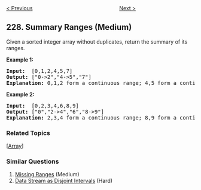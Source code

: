 <!--|This file generated by command(leetcode description); DO NOT EDIT.    |-->
<!--+----------------------------------------------------------------------+-->
<!--|@author    openset <openset.wang@gmail.com>                           |-->
<!--|@link      https://github.com/openset                                 |-->
<!--|@home      https://github.com/openset/leetcode                        |-->
<!--+----------------------------------------------------------------------+-->

[< Previous](https://github.com/openset/leetcode/tree/master/problems/basic-calculator-ii "Basic Calculator II")
　　　　　　　　　　　　　　　　
[Next >](https://github.com/openset/leetcode/tree/master/problems/majority-element-ii "Majority Element II")

## 228. Summary Ranges (Medium)

<p>Given a sorted integer array without duplicates, return the summary of its ranges.</p>

<p><b>Example 1:</b></p>

<pre>
<b>Input:</b>  [0,1,2,4,5,7]
<b>Output:</b> [&quot;0-&gt;2&quot;,&quot;4-&gt;5&quot;,&quot;7&quot;]
<strong>Explanation: </strong>0,1,2 form a continuous range;&nbsp;4,5 form a continuous range.
</pre>

<p><b>Example 2:</b></p>

<pre>
<b>Input:</b>  [0,2,3,4,6,8,9]
<b>Output:</b> [&quot;0&quot;,&quot;2-&gt;4&quot;,&quot;6&quot;,&quot;8-&gt;9&quot;]
<strong>Explanation: </strong>2,3,4 form a continuous range;&nbsp;8,9 form a continuous range.
</pre>

### Related Topics
  [[Array](https://github.com/openset/leetcode/tree/master/tag/array/README.md)]

### Similar Questions
  1. [Missing Ranges](https://github.com/openset/leetcode/tree/master/problems/missing-ranges) (Medium)
  1. [Data Stream as Disjoint Intervals](https://github.com/openset/leetcode/tree/master/problems/data-stream-as-disjoint-intervals) (Hard)
